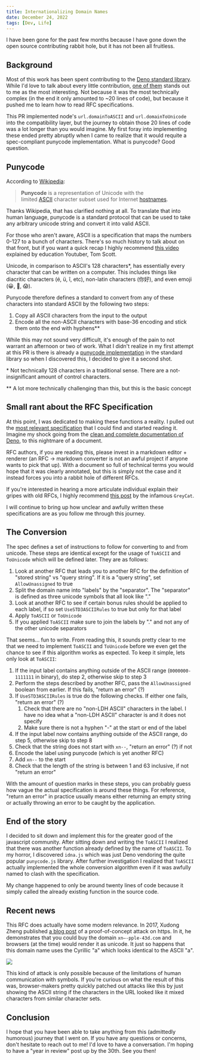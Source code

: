 ```yaml
---
title: Internationalizing Domain Names
date: December 24, 2022
tags: [Dev, Life]
---
```

I have been gone for the past few months because I have gone down the open source contributing rabbit hole, but it has not been all fruitless.

## Background

Most of this work has been spent contributing to the [Deno standard library](https://deno.land/std). While I'd love to talk about every little contribution, [one of them](https://github.com/denoland/deno_std/pull/3022) stands out to me as the most interesting. Not because it was the most technically complex (in the end it only amounted to ~20 lines of code), but because it pushed me to learn how to read RFC specifications. 

This PR implemented node's `url.domainToASCII` and `url.domainToUnicode` into the compatibility layer, but the journey to obtain those 20 lines of code was a lot longer than you would imagine. My first foray into implementing these ended pretty abruptly when I came to realize that it would requite a spec-compliant punycode implementation. What is punycode? Good question.

## Punycode

According to [Wikipedia](https://en.wikipedia.org/wiki/Punycode):

> **Punycode** is a representation of Unicode with the limited [ASCII](https://en.wikipedia.org/wiki/ASCII "ASCII") character subset used for Internet [hostnames](https://en.wikipedia.org/wiki/Hostname "Hostname").

Thanks Wikipedia, that has clarified nothing at all. To translate that into human language, punycode is a standard protocol that can be used to take any arbitrary unicode string and convert it into valid ASCII.

For those who aren't aware, ASCII is a specification that maps the numbers 0-127 to a bunch of characters. There's so much history to talk about on that front, but if you want a quick recap I highly recommend [this video](https://www.youtube.com/watch?v=MijmeoH9LT4) explained by education Youtuber, Tom Scott.

Unicode, in comparison to ASCII's 128 characters\*, has essentially every character that can be written on a computer. This includes things like diacritic characters (é, ü, î, etc), non-latin characters (你好), and even emoji (😀, 🎉, 😱).

Punycode therefore defines a standard to convert from any of these characters into standard ASCII by the following two steps:

1. Copy all ASCII characters from the input to the output
2. Encode all the non-ASCII characters with base-36 encoding and stick them onto the end with hyphens\*\*

While this may not sound very difficult, it's enough of the pain to not warrant an afternoon or two of work. What I didn't realize in my first attempt at this PR is there is already a [punycode implementation](https://github.com/denoland/deno_std/blob/main/node/punycode.ts) in the standard library so when I discovered this, I decided to give it a second shot.

\* Not technically 128 characters in a traditional sense. There are a not-insignificant amount of control characters.

\*\* A lot more technically challenging than this, but this is the basic concept

## Small rant about the RFC Specification

At this point, I was dedicated to making these functions a reality. I pulled out the [most relevant specification](https://www.rfc-editor.org/rfc/rfc3490) that I could find and started reading it. Imagine my shock going from the [clean and complete documentation of Deno](https://deno.land/manual/introduction), to this nightmare of a document.

RFC authors, if you are reading this, please invest in a markdown editor + renderer (an RFC -> markdown converter is not an awful project if anyone wants to pick that up). With a document so full of technical terms you would hope that it was clearly annotated, but this is simply not the case and it instead forces you into a rabbit hole of different RFCs.

If you're interested in hearing a more articulate individual explain their gripes with old RFCs, I highly recommend [this post](https://mywiki.wooledge.org/FtpMustDie) by the infamous `GreyCat`.

I will continue to bring up how unclear and awfully written these specifications are as you follow me through this journey.

## The Conversion

The spec defines a set of instructions to follow for converting to and from unicode. These steps are identical except for the usage of `ToASCII` and `ToUnicode` which will be defined later. They are as follows:

1. Look at another RFC that leads you to another RFC for the definition of "stored string" vs "query string". If it is a "query string", set `AllowUnassigned` to true
2. Split the domain name into "labels" by the "separator". The "separator" is defined as three unicode symbols that all look like "."
3. Look at another RFC to see if certain bonus rules should be applied to each label, if so set `UseSTD3ASCIIRules` to true but only for that label
4. Apply `ToASCII` or `ToUnicode`
5. If you applied `ToASCII` make sure to join the labels by "." and not any of the other unicode separators

That seems... fun to write. From reading this, it sounds pretty clear to me that we need to implement `ToASCII` and `ToUnicode` before we even get the chance to see if this algorithm works as expected. To keep it simple, lets only look at `ToASCII`:

1. If the input label contains anything outside of the ASCII range (`0000000-1111111` in binary), do step 2, otherwise skip to step 3
2. Perform the steps described by another RFC, pass the `AllowUnassigned` boolean from earlier. If this fails, "return an error" (?)
3. If `UseSTD3ASCIIRules` is true do the following checks. If either one fails, "return an error" (?)
	1. Check that there are no "non-LDH ASCII" characters in the label. I have no idea what a "non-LDH ASCII" character is and it does not specify
	2. Make sure there is not a hyphen "-" at the start or end of the label
4. If the input label now contains anything outside of the ASCII range, do step 5, otherwise skip to step 8
5. Check that the string does not start with `xn--`, "return an error" (?) if not
6. Encode the label using punycode (which is yet another RFC)
7. Add `xn--` to the start
8. Check that the length of the string is between 1 and 63 inclusive, if not "return an error"

With the amount of question marks in these steps, you can probably guess how vague the actual specification is around these things. For reference, "return an error" in practice usually means either returning an empty string or actually throwing an error to be caught by the application.

## End of the story

I decided to sit down and implement this for the greater good of the javascript community. After sitting down and writing the `ToASCII` I realized that there was another function already defined by the name of `ToASCII`. To my horror, I discovered `idna.js` which was just Deno vendoring the quite popular `punycode.js` library. After further investigation I realized that `ToASCII`  actually implemented the whole conversion algorithm even if it was awfully named to clash with the specification.

My change happened to only be around twenty lines of code because it simply called the already existing function in the source code.

## Recent news

This RFC does actually have some modern relevance. In 2017, Xudong Zheng published [a blog post](https://www.xudongz.com/blog/2017/idn-phishing/) of a proof-of-concept attack on https. In it, he demonstrates that you could buy the domain `xn–-pple-43d.com` and browsers (at the time) would render it as unicode. It just so happens that this domain name uses the Cyrillic "а" which looks identical to the ASCII "a".

![](/images/fake_apple.png)

This kind of attack is only possible because of the limitations of human communication with symbols. If you're curious on what the result of this was, browser-makers pretty quickly patched out attacks like this by just showing the ASCII string if the characters in the URL looked like it mixed characters from similar character sets.

## Conclusion

I hope that you have been able to take anything from this (admittedly humorous) journey that I went on. If you have any questions or concerns, don't hesitate to reach out to me! I'd love to have a conversation. I'm hoping to have a "year in review" post up by the 30th. See you then!